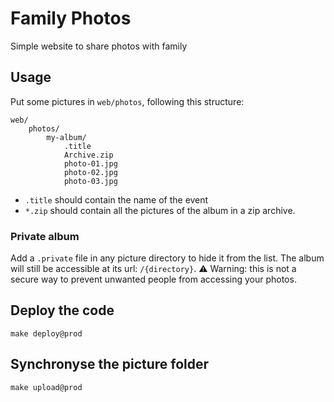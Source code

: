 Family Photos
=============

Simple website to share photos with family

## Usage

Put some pictures in `web/photos`, following this structure:

```
web/
    photos/
        my-album/
            .title
            Archive.zip
            photo-01.jpg
            photo-02.jpg
            photo-03.jpg
```

- `.title` should contain the name of the event
- `*.zip` should contain all the pictures of the album in a zip archive.

### Private album

Add a `.private` file in any picture directory to hide it from the list.
The album will still be accessible at its url: `/{directory}`.
⚠️ Warning: this is not a secure way to prevent unwanted people from accessing your photos.

## Deploy the code

    make deploy@prod

## Synchronyse the picture folder

    make upload@prod
